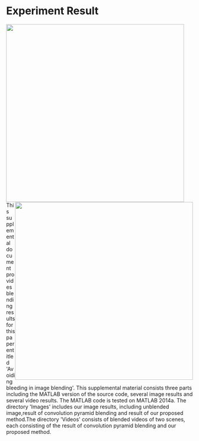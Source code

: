 # Experiment Result
<img src="https://github.com/hitminxuanwang/DeBleeding/blob/master/Images/flower/blended_convpyr.png" width="480">
<img style="float: right;" src="https://github.com/hitminxuanwang/DeBleeding/blob/master/Images/flower/blended_ours.png" width="480"><br>
This supplemental document provides blending results for this paper entitled 'Avoiding bleeding in image
blending'. This supplemental material consists three parts including the MATLAB version of the source code,
several image results and several video results. The MATLAB code  is tested on MATLAB 2014a. The directory 
'Images' includes our image results, including unblended image,result of convolution pyramid blending and
result of our proposed method.The directory 'Videos' consists  of blended videos of two scenes, each consisting of 
the result of  convolution pyramid blending and our proposed method.
